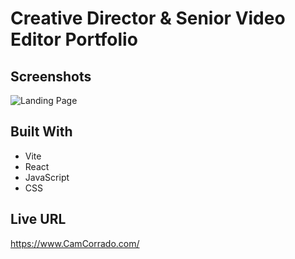 # Creative Director & Senior Video Editor Portfolio

## Screenshots

![Landing Page](https://i.imgur.com/RT7DFtx.jpeg)

## Built With

- Vite
- React
- JavaScript
- CSS

## Live URL

https://www.CamCorrado.com/
